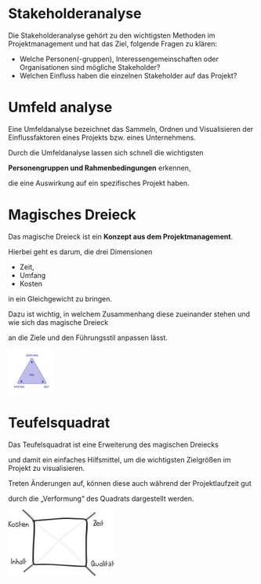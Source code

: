 # Stakeholderanalyse
Die Stakeholderanalyse gehört zu den wichtigsten Methoden im Projektmanagement
 und hat das Ziel, folgende Fragen zu klären:
- Welche Personen(-gruppen), Interessengemeinschaften oder Organisationen sind mögliche Stakeholder?
- Welchen Einfluss haben die einzelnen Stakeholder auf das Projekt?



# Umfeld analyse
Eine Umfeldanalyse bezeichnet das Sammeln, Ordnen und Visualisieren der Einflussfaktoren eines Projekts
 bzw. eines Unternehmens. 


Durch die Umfeldanalyse lassen sich schnell die wichtigsten


**Personengruppen und Rahmenbedingungen** erkennen,
 
die eine Auswirkung auf ein spezifisches Projekt haben.


# Magisches Dreieck
Das magische Dreieck ist ein **Konzept aus dem Projektmanagement**.

Hierbei geht es darum, die drei Dimensionen 

- Zeit,
- Umfang
- Kosten 

in ein Gleichgewicht zu bringen.

Dazu ist wichtig, in welchem Zusammenhang diese zueinander stehen und wie sich das magische Dreieck

an die Ziele und den Führungsstil anpassen lässt.

![magisches Dreieck](dreieck.png "Magisches Dreieck")

# Teufelsquadrat

Das Teufelsquadrat ist eine Erweiterung des magischen Dreiecks

und damit ein einfaches Hilfsmittel, um die wichtigsten Zielgrößen im Projekt zu visualisieren.

Treten Änderungen auf, können diese auch während der Projektlaufzeit gut

durch die „Verformung“ des Quadrats dargestellt werden.

![Teufelsquadrat](quadrat.jpeg "Teufelsquadrat")